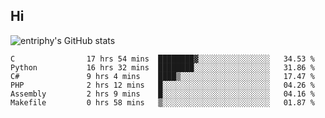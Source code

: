 ## Hi
![entriphy's GitHub stats](https://github-readme-stats.vercel.app/api?username=entriphy&show_icons=true&title_color=2196F3&bg_color=212121&text_color=FAFAFA&hide_border=true)
<!--START_SECTION:waka-->

```text
C                17 hrs 54 mins  ████████▓░░░░░░░░░░░░░░░░   34.53 %
Python           16 hrs 32 mins  ████████░░░░░░░░░░░░░░░░░   31.86 %
C#               9 hrs 4 mins    ████▒░░░░░░░░░░░░░░░░░░░░   17.47 %
PHP              2 hrs 12 mins   █░░░░░░░░░░░░░░░░░░░░░░░░   04.26 %
Assembly         2 hrs 9 mins    █░░░░░░░░░░░░░░░░░░░░░░░░   04.16 %
Makefile         0 hrs 58 mins   ▒░░░░░░░░░░░░░░░░░░░░░░░░   01.87 %
```

<!--END_SECTION:waka-->
